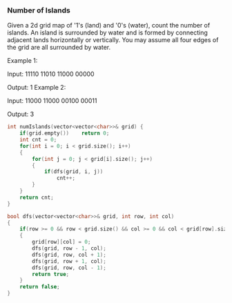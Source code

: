 ### Number of Islands
Given a 2d grid map of '1's (land) and '0's (water), count the number of islands. An island is surrounded by water and is formed by connecting adjacent lands horizontally or vertically. You may assume all four edges of the grid are all surrounded by water.

Example 1:

Input:
11110
11010
11000
00000

Output: 1
Example 2:

Input:
11000
11000
00100
00011

Output: 3

```cpp
int numIslands(vector<vector<char>>& grid) {
    if(grid.empty())    return 0;
    int cnt = 0;
    for(int i = 0; i < grid.size(); i++)
    {
        for(int j = 0; j < grid[i].size(); j++)
        {
            if(dfs(grid, i, j))
                cnt++;
        }
    }
    return cnt;
}

bool dfs(vector<vector<char>>& grid, int row, int col)
{
    if(row >= 0 && row < grid.size() && col >= 0 && col < grid[row].size() && grid[row][col] == '1')
    {
        grid[row][col] = 0;
        dfs(grid, row - 1, col);
        dfs(grid, row, col + 1);
        dfs(grid, row + 1, col);
        dfs(grid, row, col - 1);
        return true;
    }
    return false;
}
```